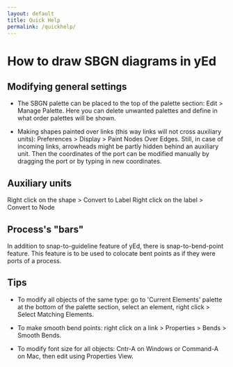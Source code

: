 ```yaml
---
layout: default
title: Quick Help
permalink: /quickhelp/
---
```


# How to draw SBGN diagrams in yEd

## Modifying general settings

* The SBGN palette can be placed to the top of the palette section: Edit > Manage Palette. Here you can delete unwanted palettes and define in what order palettes will be shown.  

* Making shapes painted over links (this way links will not cross auxiliary units): Preferences > Display > Paint Nodes Over Edges. Still, in case of incoming links, arrowheads might be partly hidden behind an auxiliary unit. Then the coordinates of the port can be modified manually by dragging the port or by typing in new coordinates.

## Auxiliary units

Right click on the shape > Convert to Label
Right click on the label > Convert to Node

## Process's "bars"

In addition to snap-to-guideline feature of yEd, there is snap-to-bend-point feature. This feature is to be used to colocate bent points as if they were ports of a process.

## Tips

* To modify all objects of the same type: go to 'Current Elements' palette at the bottom of the palette section, select an element, right click > Select Matching Elements.

* To make smooth bend points: right click on a link > Properties > Bends > Smooth Bends.

* To modify font size for all objects: Cntr-A on Windows or Command-A on Mac, then edit using Properties View.


